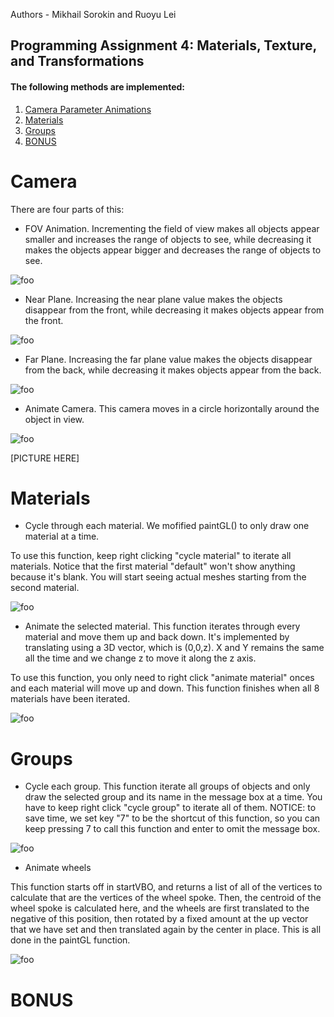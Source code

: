 ﻿Authors - Mikhail Sorokin and Ruoyu Lei

Programming Assignment 4: Materials, Texture, and Transformations
----------
#### The following methods are implemented:

1. [Camera Parameter Animations](#camera)
2. [Materials](#materials)
3. [Groups](#groups)
4. [BONUS](#bonus)

# Camera

There are four parts of this:

- FOV Animation. Incrementing the field of view makes all objects appear smaller and increases the range of objects to see, while decreasing it makes the objects appear bigger and decreases the range of objects to see.

![foo](img/fov.png)

- Near Plane. Increasing the near plane value makes the objects disappear from the front, while decreasing it makes objects appear from the front.

![foo](img/near.png)

- Far Plane. Increasing the far plane value makes the objects disappear from the back, while decreasing it makes objects appear from the back.

![foo](img/far.png)

- Animate Camera. This camera moves in a circle horizontally around the object in view.

![foo](img/animate_camera.png)

[PICTURE HERE]

# Materials

- Cycle through each material. 
We mofified paintGL() to only draw one material at a time.

To use this function, keep right clicking "cycle material" to iterate all materials. Notice that the first material "default" won't show anything because it's blank. You will start seeing actual meshes starting from the second material.

![foo](img/cycle_material.png)

- Animate the selected material. 
This function iterates through every material and move them up and back down. It's implemented by translating using a 3D vector, which is (0,0,z). X and Y remains the same all the time and we change z to move it along the z axis.

To use this function, you only need to right click "animate material" onces and each material will move up and down. This function finishes when all 8 materials have been iterated.

![foo](img/animate_material.png)

# Groups

- Cycle each group.
This function iterate all groups of objects and only draw the selected group and its name in the message box at a time. You have to keep right click "cycle group" to iterate all of them. NOTICE: to save time, we set key "7" to be the shortcut of this function, so you can keep pressing 7 to call this function and enter to omit the message box.

![foo](img/cycle_group.png)

- Animate wheels

This function starts off in startVBO, and returns a list of all of the vertices to calculate that are the vertices of the wheel spoke. Then, the centroid of the wheel spoke is calculated here, and the wheels are first translated to the negative of this position, then rotated by a fixed amount at the up vector that we have set and then translated again by the center in place. This is all done in the paintGL function.

![foo](img/animate_wheels.png)


# BONUS

